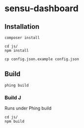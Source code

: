 # sensu-dashboard
## Installation
```
composer install
```

```
cd js/
npm install
```

```
cp config.json.example config.json
```

## Build
```
phing build
```

### Build J
Runs under Phing build
```
cd js/
npm build
```
